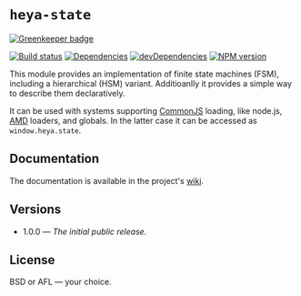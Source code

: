 # `heya-state`

[![Greenkeeper badge](https://badges.greenkeeper.io/heya/state.svg)](https://greenkeeper.io/)

[![Build status][travis-image]][travis-url]
[![Dependencies][deps-image]][deps-url]
[![devDependencies][dev-deps-image]][dev-deps-url]
[![NPM version][npm-image]][npm-url]


This module provides an implementation of finite state machines (FSM), including a hierarchical (HSM) variant. Additioanlly it provides a simple way to describe them declaratively.

It can be used with systems supporting [CommonJS](https://en.wikipedia.org/wiki/CommonJS) loading, like node.js, [AMD](https://en.wikipedia.org/wiki/Asynchronous_module_definition) loaders, and globals. In the latter case it can be accessed as `window.heya.state`.

## Documentation

The documentation is available in the project's [wiki](https://github.com/heya/state/wiki).

## Versions

- 1.0.0 &mdash; *The initial public release.*

## License

BSD or AFL &mdash; your choice.


[npm-image]:      https://img.shields.io/npm/v/heya-state.svg
[npm-url]:        https://npmjs.org/package/heya-state
[deps-image]:     https://img.shields.io/david/heya/state.svg
[deps-url]:       https://david-dm.org/heya/state
[dev-deps-image]: https://img.shields.io/david/dev/heya/state.svg
[dev-deps-url]:   https://david-dm.org/heya/state#info=devDependencies
[travis-image]:   https://img.shields.io/travis/heya/state.svg
[travis-url]:     https://travis-ci.org/heya/state
